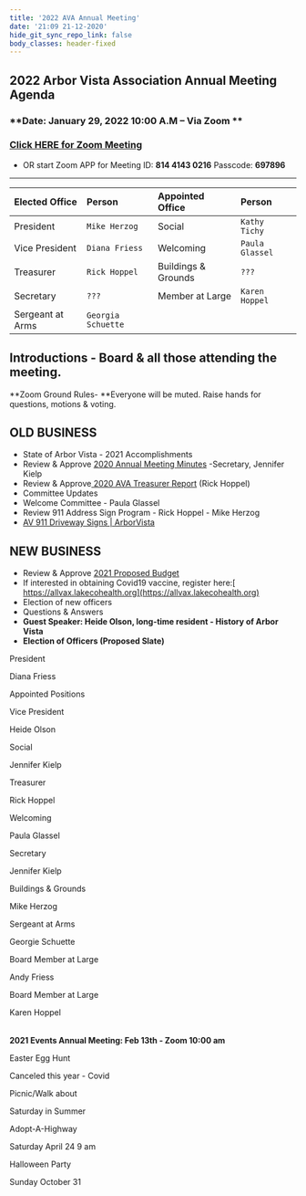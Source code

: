 ```yaml
---
title: '2022 AVA Annual Meeting'
date: '21:09 21-12-2020'
hide_git_sync_repo_link: false
body_classes: header-fixed
---
```


## 2022 Arbor Vista Association Annual Meeting Agenda
### **Date:  January 29, 2022  10:00 A.M – Via Zoom **
### [Click HERE for Zoom Meeting](https://us02web.zoom.us/j/81441430216?pwd=OXp6MXlkdGJqS2orZ1lTNm1TWTlzZz09)
- OR start Zoom APP for Meeting ID: **814 4143 0216**  Passcode: **697896**

---


| __Elected Office__       | Person      | Appointed Office      | Person |
| :--- | :--- | :--- | :--- |
|  President | `Mike Herzog`   |  Social |  `Kathy Tichy` |
|  Vice President |  `Diana Friess` |   Welcoming |  `Paula Glassel` |
|  Treasurer |  `Rick Hoppel` |   Buildings & Grounds |  `???` |
|  Secretary |  `???` |   Member at Large |  `Karen Hoppel` |
|  Sergeant at Arms |  `Georgia Schuette` | | |

## Introductions - Board & all those attending the meeting.

**Zoom Ground Rules- **Everyone will be muted.  Raise hands for questions, motions & voting.


## OLD BUSINESS
*   State of Arbor Vista - 2021 Accomplishments
*   Review & Approve [2020 Annual Meeting Minutes](https://arborvista.org/docs/2020-ava-annual-meeting-minutes) -Secretary, Jennifer Kielp
*   Review & Approve[ 2020 AVA Treasurer Report](https://arborvista.org/docs/2020-ava-treasurer-report) (Rick Hoppel)
*   Committee Updates
*   Welcome Committee  - Paula Glassel
*   Review 911 Address Sign Program - Rick Hoppel - Mike Herzog
*   [AV 911 Driveway Signs | ArborVista](https://arborvista.org/projects/av-911-signs)


## NEW BUSINESS



*   Review & Approve [2021 Proposed Budget](https://arborvista.org/docs/2021-ava-proposed-budget)
*   If interested in obtaining Covid19 vaccine, register here:[ https://allvax.lakecohealth.org](https://allvax.lakecohealth.org) 
*   Election of new officers
*   Questions & Answers
*   **Guest Speaker: Heide Olson, long-time resident - History of Arbor Vista**
*   **Election of Officers (Proposed Slate)**

<table>
  
  
President
  
  Diana Friess
  
  Appointed Positions
  
  
  
  
  
  Vice President
  
  Heide Olson
  
  Social
  
  Jennifer Kielp
  
  
  
  Treasurer
  
  Rick Hoppel
  
  Welcoming
  
  Paula Glassel
  
  
  
  Secretary
  
  Jennifer Kielp
  
  Buildings & Grounds
  
  Mike Herzog
  
  
  
  Sergeant at Arms
  
  Georgie Schuette
  
  Board Member at Large
  
  Andy Friess
  
  
  
  
  
  
  
  Board Member at Large
  
  Karen Hoppel
  
  
</table>


**2021 Events			Annual Meeting: Feb 13th - Zoom   10:00 am**


<table>
  
  Easter Egg Hunt
  
  Canceled this year - Covid
  
  Picnic/Walk about
  
  Saturday in Summer 
  
  
  
  Adopt-A-Highway
  
  Saturday April 24  9 am
  
  Halloween Party
  
  Sunday October 31
  
  
</table>

